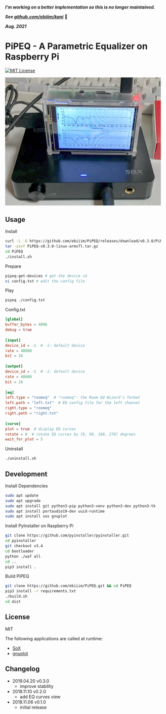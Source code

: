 ***I'm working on a better implementation so this is no longer maintained.***

***See [github.com/ebiiim/kani](https://github.com/ebiiim/kani)*** 👀

***Aug. 2021***

# PiPEQ - A Parametric Equalizer on Raspberry Pi

[![MIT License](https://img.shields.io/badge/license-MIT-blue.svg)](https://github.com/ebiiim/PiPEQ/blob/master/LICENSE)

![image](https://github.com/nullpo-t/comiket95/raw/master/oshinagaki/img/IMG_4491-3.jpg)

## Usage

Install

```bash
curl -L -O https://github.com/ebiiim/PiPEQ/releases/download/v0.3.0/PiPEQ-v0.3.0-linux-armv7l.tar.gz
tar -zxvf PiPEQ-v0.3.0-linux-armv7l.tar.gz
cd PiPEQ
./install.sh
```

Prepare

```bash
pipeq-get-devices # get the device id
vi config.txt # edit the config file
```

Play

```bash
pipeq ./config.txt
```

Config.txt

```toml
[global]
buffer_bytes = 4096
debug = true

[input]
device_id = -1  # -1: default device
rate = 48000
bit = 16

[output]
device_id = -1  # -1: default device
rate = 48000
bit = 16

[eq]
left.type = "roomeq"  # "roomeq": the Room EQ Wizard's format
left.path = "left.txt"  # EQ config file for the left channel
right.type = "roomeq"
right.path = "right.txt"

[curve]
plot = true  # display EQ curves
rotate = 0  # rotate EQ curves by [0, 90, 180, 270] degrees
wait_for_plot = 5

```

Uninstall

```bash
./uninstall.sh
```

## Development

Install Dependencies

```bash
sudo apt update
sudo apt upgrade
sudo apt install git python3-pip python3-venv python3-dev python3-tk
sudo apt install portaudio19-dev uuid-runtime
sudo apt install sox gnuplot
```

Install PyInstaller on Raspberry Pi

```bash
git clone https://github.com/pyinstaller/pyinstaller.git
cd pyinstaller
git checkout v3.4
cd bootloader
python ./waf all
cd ..
pip3 install .
```

Build PiPEQ

```bash
git clone https://github.com/ebiiim/PiPEQ.git && cd PiPEQ
pip3 install -r requirements.txt
./build.sh
cd dist
```

## License

MIT

The following applications are called at runtime:

- [SoX](http://sox.sourceforge.net/)
- [gnuplot](http://www.gnuplot.info/)

## Changelog

- 2019.04.20 v0.3.0
    - improve stability
- 2018.11.10 v0.2.0
    - add EQ curves view
- 2018.11.06 v0.1.0
    - initial release
